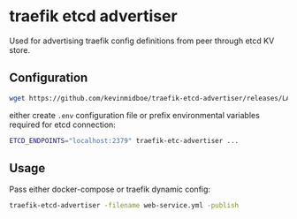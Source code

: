 # traefik etcd advertiser

Used for advertising traefik config definitions from peer through etcd KV store.

## Configuration

```bash
wget https://github.com/kevinmidboe/traefik-etcd-advertiser/releases/LATEST > /usr/bin/local/traefik-etcd-advertiser
```

either create `.env` configuration file or prefix environmental variables required for etcd connection:

```bash
ETCD_ENDPOINTS="localhost:2379" traefik-etc-advertiser ...
```

## Usage

Pass either docker-compose or traefik dynamic config:

```bash
traefik-etcd-advertiser -filename web-service.yml -publish
```

